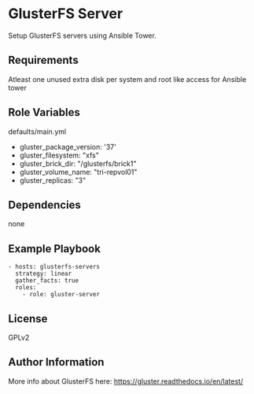 GlusterFS Server
=========

Setup GlusterFS servers using Ansible Tower.

Requirements
------------

Atleast one unused extra disk per system and root like access for Ansible tower

Role Variables
--------------
defaults/main.yml
- gluster_package_version: '37'
- gluster_filesystem: "xfs"
- gluster_brick_dir: "/glusterfs/brick1"
- gluster_volume_name: "tri-repvol01"
- gluster_replicas: "3"


Dependencies
------------

none

## Example Playbook

    - hosts: glusterfs-servers
      strategy: linear
      gather_facts: true
      roles:
        - role: gluster-server

License
-------

GPLv2

Author Information
------------------

More info about GlusterFS here:
https://gluster.readthedocs.io/en/latest/
